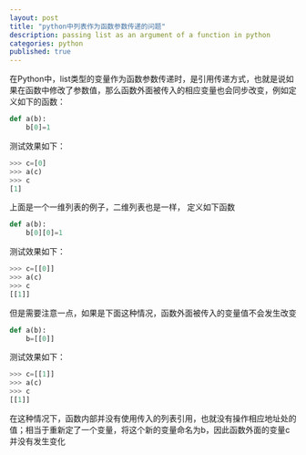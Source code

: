 ```yaml
---
layout: post
title: "python中列表作为函数参数传递的问题"
description: passing list as an argument of a function in python
categories: python
published: true
---
```



在Python中，list类型的变量作为函数参数传递时，是引用传递方式，也就是说如果在函数中修改了参数值，那么函数外面被传入的相应变量也会同步改变，例如定义如下的函数：

~~~python
def a(b):
    b[0]=1
~~~

测试效果如下：

~~~python
>>> c=[0]
>>> a(c)
>>> c
[1]
~~~

上面是一个一维列表的例子，二维列表也是一样， 定义如下函数

~~~python
def a(b):
    b[0][0]=1
~~~

测试效果如下：

~~~python
>>> c=[[0]]
>>> a(c)
>>> c
[[1]]
~~~

但是需要注意一点，如果是下面这种情况，函数外面被传入的变量值不会发生改变

~~~python
def a(b):
    b=[[0]]
~~~

测试效果如下：

~~~python
>>> c=[[1]]
>>> a(c)
>>> c
[[1]]
~~~

在这种情况下，函数内部并没有使用传入的列表引用，也就没有操作相应地址处的值；相当于重新定了一个变量，将这个新的变量命名为b，因此函数外面的变量c并没有发生变化

